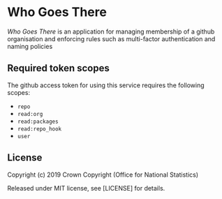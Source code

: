 # Who Goes There

_Who Goes There_ is an application for managing membership of a github organisation and enforcing rules such as multi-factor authentication and naming policies

## Required token scopes

The github access token for using this service requires the following scopes:

- `repo`
- `read:org`
- `read:packages`
- `read:repo_hook`
- `user`

## License

Copyright (c) 2019 Crown Copyright (Office for National Statistics)

Released under MIT license, see [LICENSE] for details.
